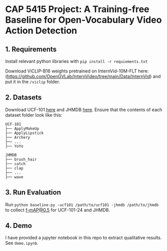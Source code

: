 # CAP 5415 Project: A Training-free Baseline for Open-Vocabulary Video Action Detection

## 1. Requirements

Install relevant python libraries with `pip install -r requiements.txt`

Download ViCLIP-B16 weights pretrained on InternVid-10M-FLT here: (https://github.com/OpenGVLab/InternVideo/tree/main/Data/InternVid) and put it in the `/viclip` folder.

## 2. Datasets

Download UCF-101 [here](https://www.crcv.ucf.edu/research/data-sets/ucf101/) and JHMDB [here](http://jhmdb.is.tue.mpg.de/). Ensure that the contents of each dataset folder look like this:

    UCF-101
    ├── ApplyMakeUp
    ├── ApplyLipstick
    ├── Archery
    ├── ...
    ├── YoYo

    JHMDB
    ├── brush_hair
    ├── catch
    ├── clap
    ├── ...
    ├── wave

## 3. Run Evaluation
Run `python baseline-py -ucf101 /path/to/ucf101 -jhmdb /path/to/jhmdb` to collect f-mAP@0.5 for UCF-101-24 and JHMDB.

## 4. Demo
I have provided a jupyter notebook in this repo to extract qualitative results. See `demo.ipynb`.